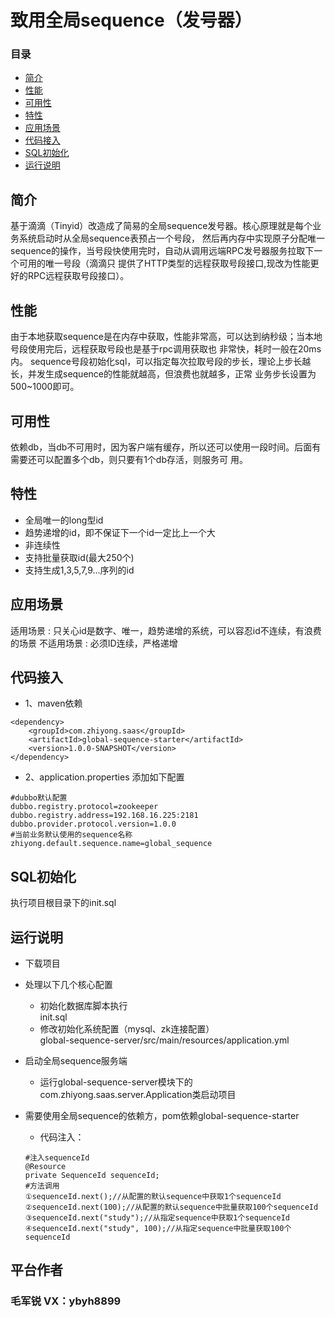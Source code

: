 # 致用全局sequence（发号器）

### 目录
* <a href="#1">简介</a>
* <a href="#2">性能</a>
* <a href="#3">可用性</a>
* <a href="#4">特性</a> 
* <a href="#5">应用场景</a>
* <a href="#6">代码接⼊</a>
* <a href="#7">SQL初始化</a>
* <a href="#8">运行说明</a>


## <a name="1">简介</a>

基于滴滴（Tinyid）改造成了简易的全局sequence发号器。核心原理就是每个业务系统启动时从全局sequence表预占⼀个号段，
然后再内存中实现原⼦分配唯⼀sequence的操作，当号段快使用完时，自动从调用远端RPC发号器服务拉取下⼀个可用的唯⼀号段（滴滴只
提供了HTTP类型的远程获取号段接⼝,现改为性能更好的RPC远程获取号段接口）。

## <a name="2">性能</a>

由于本地获取sequence是在内存中获取，性能非常高，可以达到纳秒级；当本地号段使用完后，远程获取号段也是基于rpc调用获取也
非常快，耗时⼀般在20ms内。
sequence号段初始化sql，可以指定每次拉取号段的步长，理论上步长越长，并发生成sequence的性能就越高，但浪费也就越多，正常
业务步长设置为500~1000即可。

## <a name="3">可用性</a>
依赖db，当db不可用时，因为客户端有缓存，所以还可以使用⼀段时间。后面有需要还可以配置多个db，则只要有1个db存活，则服务可
用。

## <a name="4">特性</a>
* 全局唯⼀的long型id
* 趋势递增的id，即不保证下⼀个id⼀定比上⼀个⼤
* 非连续性
* 支持批量获取id(最⼤250个)
* 支持生成1,3,5,7,9...序列的id

## <a name="5">应用场景</a>

适用场景 : 只关心id是数字、唯⼀，趋势递增的系统，可以容忍id不连续，有浪费的场景
不适用场景 : 必须ID连续，严格递增

## <a name="6">代码接⼊</a>
* 1、maven依赖

```
<dependency>
    <groupId>com.zhiyong.saas</groupId>
    <artifactId>global-sequence-starter</artifactId>
    <version>1.0.0-SNAPSHOT</version>
</dependency>
```  

* 2、application.properties 添加如下配置

```
#dubbo默认配置
dubbo.registry.protocol=zookeeper
dubbo.registry.address=192.168.16.225:2181
dubbo.provider.protocol.version=1.0.0
#当前业务默认使用的sequence名称
zhiyong.default.sequence.name=global_sequence
``` 

## <a name="7">SQL初始化</a>
执行项目根目录下的init.sql

## <a name="8">运行说明</a>

* 下载项目
* 处理以下几个核心配置

	* 初始化数据库脚本执行							
	  init.sql
	* 修改初始化系统配置（mysql、zk连接配置）					
	  global-sequence-server/src/main/resources/application.yml
	
* 启动全局sequence服务端

    * 运行global-sequence-server模块下的com.zhiyong.saas.server.Application类启动项目

* 需要使用全局sequence的依赖方，pom依赖global-sequence-starter
    * 代码注入：
    
    ```
    #注⼊sequenceId
    @Resource
    private SequenceId sequenceId;
    #方法调用
    ①sequenceId.next();//从配置的默认sequence中获取1个sequenceId
    ②sequenceId.next(100);//从配置的默认sequence中批量获取100个sequenceId
    ③sequenceId.next("study");//从指定sequence中获取1个sequenceId
    ④sequenceId.next("study", 100);//从指定sequence中批量获取100个sequenceId
   ```

## <a name="9">平台作者</a>

### 毛军锐 VX：ybyh8899

